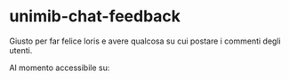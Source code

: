 unimib-chat-feedback
====================


Giusto per far felice loris e avere qualcosa su cui postare i commenti degli utenti.

Al momento accessibile su:
